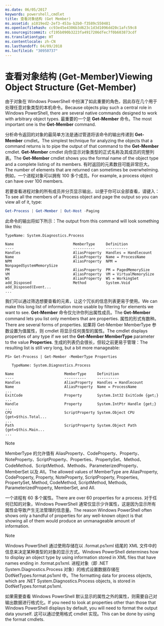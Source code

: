 ```yaml
---
ms.date: 06/05/2017
keywords: powershell,cmdlet
title: 查看对象结构 (Get Member)
ms.assetid: a1819ed2-2ef3-453a-b2b0-f3589c550481
ms.openlocfilehash: cc93e45e4306b3d623c1d3d1096dd20c1afc59c8
ms.sourcegitcommit: cf195b090b3223fa4917206dfec7f0b603873cdf
ms.translationtype: HT
ms.contentlocale: zh-CN
ms.lasthandoff: 04/09/2018
ms.locfileid: "30950737"
---
```

# <a name="viewing-object-structure-get-member"></a><span data-ttu-id="0015e-103">查看对象结构 (Get-Member)</span><span class="sxs-lookup"><span data-stu-id="0015e-103">Viewing Object Structure (Get-Member)</span></span>

<span data-ttu-id="0015e-104">由于对象在 Windows PowerShell 中扮演了如此重要的角色，因此存在几个用于处理任意对象类型的本机命令。</span><span class="sxs-lookup"><span data-stu-id="0015e-104">Because objects play such a central role in Windows PowerShell, there are several native commands designed to work with arbitrary object types.</span></span> <span data-ttu-id="0015e-105">最重要的一个是 **Get-Member** 命令。</span><span class="sxs-lookup"><span data-stu-id="0015e-105">The most important one is the **Get-Member** command.</span></span>

<span data-ttu-id="0015e-106">分析命令返回的对象的最简单方法是通过管道将该命令的输出传递到 **Get-Member** cmdlet。</span><span class="sxs-lookup"><span data-stu-id="0015e-106">The simplest technique for analyzing the objects that a command returns is to pipe the output of that command to the **Get-Member** cmdlet.</span></span> <span data-ttu-id="0015e-107">**Get-Member** cmdlet 向你显示对象类型的正式名称及其成员的完整列表。</span><span class="sxs-lookup"><span data-stu-id="0015e-107">The **Get-Member** cmdlet shows you the formal name of the object type and a complete listing of its members.</span></span> <span data-ttu-id="0015e-108">有时返回的元素数目可能非常巨大。</span><span class="sxs-lookup"><span data-stu-id="0015e-108">The number of elements that are returned can sometimes be overwhelming.</span></span> <span data-ttu-id="0015e-109">例如，一个进程对象可以拥有 100 多个成员。</span><span class="sxs-lookup"><span data-stu-id="0015e-109">For example, a process object can have over 100 members.</span></span>

<span data-ttu-id="0015e-110">若要查看进程对象的所有成员并分页显示输出，以便于你可以全部查看，请键入：</span><span class="sxs-lookup"><span data-stu-id="0015e-110">To see all the members of a Process object and page the output so you can view all of it, type:</span></span>

```powershell
Get-Process | Get-Member | Out-Host -Paging
```

<span data-ttu-id="0015e-111">此命令的输出将如下所示：</span><span class="sxs-lookup"><span data-stu-id="0015e-111">The output from this command will look something like this:</span></span>

```output
TypeName: System.Diagnostics.Process

Name                           MemberType     Definition
----                           ----------     ----------
Handles                        AliasProperty  Handles = Handlecount
Name                           AliasProperty  Name = ProcessName
NPM                            AliasProperty  NPM = NonpagedSystemMemorySize
PM                             AliasProperty  PM = PagedMemorySize
VM                             AliasProperty  VM = VirtualMemorySize
WS                             AliasProperty  WS = WorkingSet
add_Disposed                   Method         System.Void add_Disposed(Event...
...
```

<span data-ttu-id="0015e-112">我们可以通过筛选想要查看的元素，让这个冗长的信息列表更易于使用。</span><span class="sxs-lookup"><span data-stu-id="0015e-112">We can make this long list of information more usable by filtering for elements we want to see.</span></span> <span data-ttu-id="0015e-113">**Get-Member** 命令仅允许你列出属性成员。</span><span class="sxs-lookup"><span data-stu-id="0015e-113">The **Get-Member** command lets you list only members that are properties.</span></span> <span data-ttu-id="0015e-114">属性的形式有数种。</span><span class="sxs-lookup"><span data-stu-id="0015e-114">There are several forms of properties.</span></span> <span data-ttu-id="0015e-115">如果将 Get-Member MemberType 参数设置为值属性，则 cmdlet 将显示任何类型的属性。</span><span class="sxs-lookup"><span data-stu-id="0015e-115">The cmdlet displays properties of any type if we set the **Get-Member MemberType** parameter to the value **Properties**.</span></span> <span data-ttu-id="0015e-116">生成的列表仍会很长，但较之前更易于管理：</span><span class="sxs-lookup"><span data-stu-id="0015e-116">The resulting list is still very long, but a bit more manageable:</span></span>

```
PS> Get-Process | Get-Member -MemberType Properties

   TypeName: System.Diagnostics.Process

Name                       MemberType     Definition
----                       ----------     ----------
Handles                    AliasProperty  Handles = Handlecount
Name                       AliasProperty  Name = ProcessName
...
ExitCode                   Property       System.Int32 ExitCode {get;}
...
Handle                     Property       System.IntPtr Handle {get;}
...
CPU                        ScriptProperty System.Object CPU {get=$this.Total...
...
Path                       ScriptProperty System.Object Path {get=$this.Main...
...
```

> [!NOTE]
> <span data-ttu-id="0015e-117">MemberType 的允许值有 AliasProperty、CodeProperty、Property、NoteProperty、ScriptProperty、Properties、PropertySet、Method、CodeMethod、ScriptMethod、Methods、ParameterizedProperty、MemberSet 以及 All。</span><span class="sxs-lookup"><span data-stu-id="0015e-117">The allowed values of MemberType are AliasProperty, CodeProperty, Property, NoteProperty, ScriptProperty, Properties, PropertySet, Method, CodeMethod, ScriptMethod, Methods, ParameterizedProperty, MemberSet, and All.</span></span>

<span data-ttu-id="0015e-118">一个进程有 60 多个属性。</span><span class="sxs-lookup"><span data-stu-id="0015e-118">There are over 60 properties for a process.</span></span> <span data-ttu-id="0015e-119">对于任何已知的对象，Windows PowerShell 通常仅显示少许属性，这是因为显示所有属性会导致产生无法管理的信息量。</span><span class="sxs-lookup"><span data-stu-id="0015e-119">The reason Windows PowerShell often shows only a handful of properties for any well-known object is that showing all of them would produce an unmanageable amount of information.</span></span>

> [!NOTE]
> <span data-ttu-id="0015e-120">Windows PowerShell 通过使用存储在以 .format.ps1xml 结尾的 XML 文件中的信息来决定某种类型的对象的显示方式。</span><span class="sxs-lookup"><span data-stu-id="0015e-120">Windows PowerShell determines how to display an object type by using information stored in XML files that have names ending in .format.ps1xml.</span></span> <span data-ttu-id="0015e-121">进程对象（即 .NET System.Diagnostics.Process 对象）的格式设置数据存储在 DotNetTypes.format.ps1xml 中。</span><span class="sxs-lookup"><span data-stu-id="0015e-121">The formatting data for process objects, which are .NET System.Diagnostics.Process objects, is stored in DotNetTypes.format.ps1xml.</span></span>

<span data-ttu-id="0015e-122">如果需要查看 Windows PowerShell 默认显示的属性之外的属性，则需要自己对输出数据进行格式化。</span><span class="sxs-lookup"><span data-stu-id="0015e-122">If you need to look at properties other than those that Windows PowerShell displays by default, you will need to format the output data yourself.</span></span> <span data-ttu-id="0015e-123">这可以通过使用格式 cmdlet 实现。</span><span class="sxs-lookup"><span data-stu-id="0015e-123">This can be done by using the format cmdlets.</span></span>